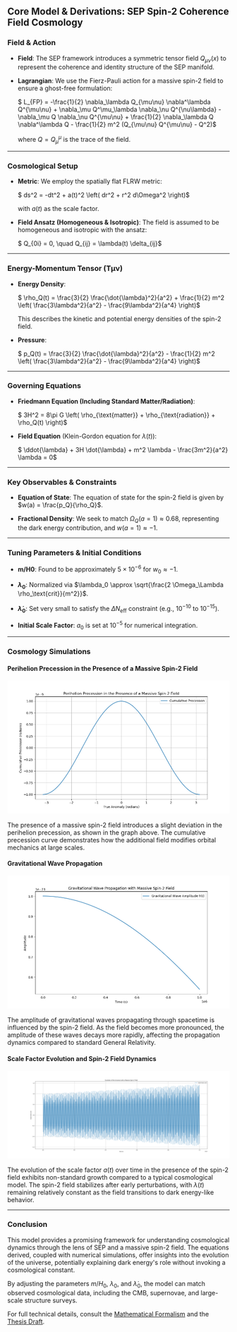 ## **Core Model & Derivations: SEP Spin-2 Coherence Field Cosmology**

### **Field & Action**

- **Field**: The SEP framework introduces a symmetric tensor field $Q_{\mu\nu}(x)$ to represent the coherence and identity structure of the SEP manifold.
  
- **Lagrangian**: We use the Fierz-Pauli action for a massive spin-2 field to ensure a ghost-free formulation:
  
  $  L_{FP} = -\frac{1}{2} \nabla_\lambda Q_{\mu\nu} \nabla^\lambda Q^{\mu\nu} + \nabla_\mu Q^\mu_\lambda \nabla_\nu Q^{\nu\lambda} - \nabla_\mu Q \nabla_\nu Q^{\mu\nu} + \frac{1}{2} \nabla_\lambda Q \nabla^\lambda Q - \frac{1}{2} m^2 (Q_{\mu\nu} Q^{\mu\nu} - Q^2)$
  
  where $Q = Q^\mu_\mu$ is the trace of the field.

---

### **Cosmological Setup**

- **Metric**: We employ the spatially flat FLRW metric:
  
  $  ds^2 = -dt^2 + a(t)^2 \left( dr^2 + r^2 d\Omega^2 \right)$
  
  with $a(t)$ as the scale factor.

- **Field Ansatz (Homogeneous & Isotropic)**: The field is assumed to be homogeneous and isotropic with the ansatz:

  $  Q_{0i} = 0, \quad Q_{ij} = \lambda(t) \delta_{ij}$

---

### **Energy-Momentum Tensor (Tμν)**

- **Energy Density**:

  $  \rho_Q(t) = \frac{3}{2} \frac{\dot{\lambda}^2}{a^2} + \frac{1}{2} m^2 \left( \frac{3\lambda^2}{a^2} - \frac{9\lambda^2}{a^4} \right)$
  
  This describes the kinetic and potential energy densities of the spin-2 field.

- **Pressure**:

  $  p_Q(t) = \frac{3}{2} \frac{\dot{\lambda}^2}{a^2} - \frac{1}{2} m^2 \left( \frac{3\lambda^2}{a^2} - \frac{9\lambda^2}{a^4} \right)$

---

### **Governing Equations**

- **Friedmann Equation (Including Standard Matter/Radiation)**:

  $  3H^2 = 8\pi G \left( \rho_{\text{matter}} + \rho_{\text{radiation}} + \rho_Q(t) \right)$

- **Field Equation** (Klein-Gordon equation for $\lambda(t)$):

  $  \ddot{\lambda} + 3H \dot{\lambda} + m^2 \lambda - \frac{3m^2}{a^2} \lambda = 0$

---

### **Key Observables & Constraints**

- **Equation of State**: The equation of state for the spin-2 field is given by $w(a) = \frac{p_Q}{\rho_Q}$.

- **Fractional Density**: We seek to match $\Omega_Q(a=1) \approx 0.68$, representing the dark energy contribution, and $w(a=1) \approx -1$.

---

### **Tuning Parameters & Initial Conditions**

- **m/H0**: Found to be approximately $5 \times 10^{-6}$ for $w_0 \approx -1$.

- **$\lambda_0$**: Normalized via $\lambda_0 \approx \sqrt{\frac{2 \Omega_\Lambda \rho_\text{crit}}{m^2}}$.

- **$\dot{\lambda}_0$**: Set very small to satisfy the $\Delta N_\text{eff}$ constraint (e.g., $10^{-10}$ to $10^{-15}$).

- **Initial Scale Factor**: $a_0$ is set at $10^{-5}$ for numerical integration.

---

### **Cosmology Simulations**

#### **Perihelion Precession in the Presence of a Massive Spin-2 Field**

![Perihelion Precession](data/Spin-2-PhP.png)

The presence of a massive spin-2 field introduces a slight deviation in the perihelion precession, as shown in the graph above. The cumulative precession curve demonstrates how the additional field modifies orbital mechanics at large scales.

#### **Gravitational Wave Propagation**

![Gravitational Wave Propagation](data/Spin-2-GWP.png)

The amplitude of gravitational waves propagating through spacetime is influenced by the spin-2 field. As the field becomes more pronounced, the amplitude of these waves decays more rapidly, affecting the propagation dynamics compared to standard General Relativity.

#### **Scale Factor Evolution and Spin-2 Field Dynamics**

![Scale Factor and Spin-2 Field](data/Spin-2-FLRW.png)

The evolution of the scale factor $a(t)$ over time in the presence of the spin-2 field exhibits non-standard growth compared to a typical cosmological model. The spin-2 field stabilizes after early perturbations, with $\lambda(t)$ remaining relatively constant as the field transitions to dark energy-like behavior.

---

### **Conclusion**

This model provides a promising framework for understanding cosmological dynamics through the lens of SEP and a massive spin-2 field. The equations derived, coupled with numerical simulations, offer insights into the evolution of the universe, potentially explaining dark energy's role without invoking a cosmological constant.

By adjusting the parameters $m/H_0$, $\lambda_0$, and $\dot{\lambda}_0$, the model can match observed cosmological data, including the CMB, supernovae, and large-scale structure surveys.

For full technical details, consult the [Mathematical Formalism](data/Mathematical_Formalism.md) and the [Thesis Draft](data/Thesis.md).
